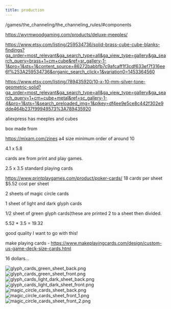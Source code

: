 ```yaml
---
title: production
---
```


/games/the_channeling/the_channeling_rules/#components

https://wyrmwoodgaming.com/products/deluxe-meeples/

https://www.etsy.com/listing/259534736/solid-brass-cube-cube-blanks-findings?ga_order=most_relevant&ga_search_type=all&ga_view_type=gallery&ga_search_query=brass+1+cm+cube&ref=sr_gallery-1-1&pro=1&sts=1&content_source=86272babbfb7c9afcaff1f3cdf633ef7f316ee6f%253A259534736&organic_search_click=1&variation0=1453364560

https://www.etsy.com/listing/789435920/10-x-10-mm-silver-tone-geometric-solid?ga_order=most_relevant&ga_search_type=all&ga_view_type=gallery&ga_search_query=1+cm+cube+metal&ref=sc_gallery-1-4&pro=1&sts=1&search_preloaded_img=1&plkey=df4ee9e5ce8c442f302e9dde464b237f99949573%3A789435920

aliexpress has meeples and cubes


box made from 

https://mixam.com/zines a4 size minimum order of around 10 

4.1 x 5.8 

cards are from print and play games.

2.5 x 3.5 standard playing cards 

https://www.printplaygames.com/product/poker-cards/
18 cards per sheet $5.52 cost per sheet

2 sheets of magic circle cards

1 sheet of light and dark glyph cards

1/2 sheet of green glyph cards(these are printed 2 to a sheet then divided.

5.52 * 3.5 = 19.32

good quality I want to go with this! 

make playing cards - https://www.makeplayingcards.com/design/custom-us-game-deck-size-cards.html

16 dollars...



![glyph_cards_green_sheet_back.png](./glyph_cards_green_sheet_back.png)
![glyph_cards_green_sheet_front.png](glyph_cards_green_sheet_front.png)
![glyph_cards_light_dark_sheet_back.png](glyph_cards_light_dark_sheet_back.png)
![glyph_cards_light_dark_sheet_front.png](glyph_cards_light_dark_sheet_front.png)
![magic_circle_cards_sheet_back.png](magic_circle_cards_sheet_back.png)
![magic_circle_cards_sheet_front_1.png](magic_circle_cards_sheet_front_1.png)
![magic_circle_cards_sheet_front_2.png](magic_circle_cards_sheet_front_2.png)